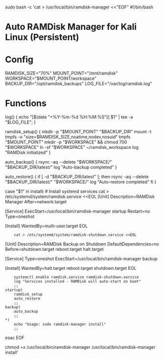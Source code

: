 sudo bash -c 'cat > /usr/local/bin/ramdisk-manager <<"EOF"
#!/bin/bash
# Auto RAMDisk Manager for Kali Linux (Persistent)

# Config
RAMDISK_SIZE="70%"
MOUNT_POINT="/mnt/ramdisk"
WORKSPACE="$MOUNT_POINT/workspace"
BACKUP_DIR="/opt/ramdisk_backups"
LOG_FILE="/var/log/ramdisk.log"

# Functions
log() { echo "[$(date "+%Y-%m-%d %H:%M:%S")] $1" | tee -a "$LOG_FILE"; }

ramdisk_setup() {
    mkdir -p "$MOUNT_POINT" "$BACKUP_DIR"
    mount -t tmpfs -o "size=$RAMDISK_SIZE,noatime,nodev,nosuid" tmpfs "$MOUNT_POINT"
    mkdir -p "$WORKSPACE" && chmod 700 "$WORKSPACE"
    ln -sf "$WORKSPACE" ~/ramdisk_workspace
    log "RAMDisk initialized"
}

auto_backup() {
    rsync -aq --delete "$WORKSPACE/" "$BACKUP_DIR/latest/"
    log "Auto-backup completed"
}

auto_restore() {
    if [ -d "$BACKUP_DIR/latest" ]; then
        rsync -aq --delete "$BACKUP_DIR/latest/" "$WORKSPACE/"
        log "Auto-restore completed"
    fi
}

case "$1" in
    install)
        # Install systemd services
        cat > /etc/systemd/system/ramdisk.service <<EOL
[Unit]
Description=RAMDisk Manager
After=network.target

[Service]
ExecStart=/usr/local/bin/ramdisk-manager startup
Restart=no
Type=oneshot

[Install]
WantedBy=multi-user.target
EOL

        cat > /etc/systemd/system/ramdisk-shutdown.service <<EOL
[Unit]
Description=RAMDisk Backup on Shutdown
DefaultDependencies=no
Before=shutdown.target reboot.target halt.target

[Service]
Type=oneshot
ExecStart=/usr/local/bin/ramdisk-manager backup

[Install]
WantedBy=halt.target reboot.target shutdown.target
EOL

        systemctl enable ramdisk.service ramdisk-shutdown.service
        log "Services installed - RAMDisk will auto-start on boot"
        ;;
    startup)
        ramdisk_setup
        auto_restore
        ;;
    backup)
        auto_backup
        ;;
    *)
        echo "Usage: sudo ramdisk-manager install"
        ;;
esac
EOF

chmod +x /usr/local/bin/ramdisk-manager
/usr/local/bin/ramdisk-manager install'
